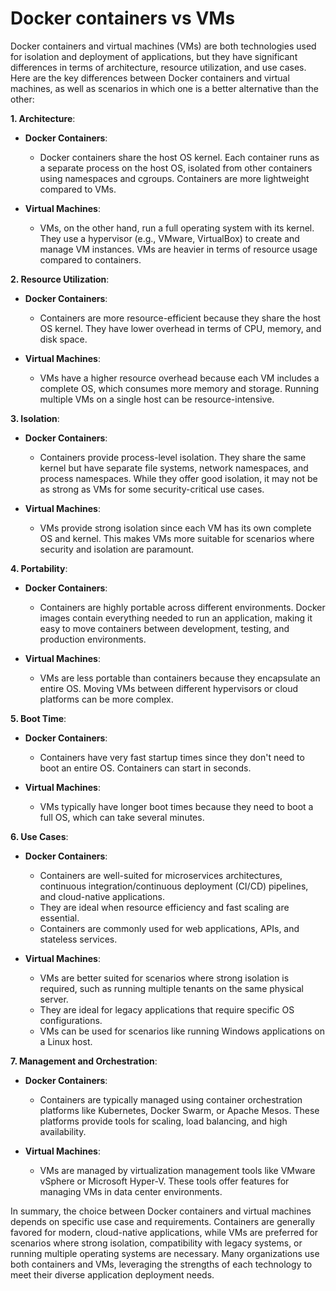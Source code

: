 # Docker containers vs VMs

Docker containers and virtual machines (VMs) are both technologies used for isolation and deployment of applications, but they have significant differences in terms of architecture, resource utilization, and use cases. Here are the key differences between Docker containers and virtual machines, as well as scenarios in which one is a better alternative than the other:

**1. Architecture**:

   - **Docker Containers**:
     - Docker containers share the host OS kernel. Each container runs as a separate process on the host OS, isolated from other containers using namespaces and cgroups. Containers are more lightweight compared to VMs.

   - **Virtual Machines**:
     - VMs, on the other hand, run a full operating system with its kernel. They use a hypervisor (e.g., VMware, VirtualBox) to create and manage VM instances. VMs are heavier in terms of resource usage compared to containers.

**2. Resource Utilization**:

   - **Docker Containers**:
     - Containers are more resource-efficient because they share the host OS kernel. They have lower overhead in terms of CPU, memory, and disk space.

   - **Virtual Machines**:
     - VMs have a higher resource overhead because each VM includes a complete OS, which consumes more memory and storage. Running multiple VMs on a single host can be resource-intensive.

**3. Isolation**:

   - **Docker Containers**:
     - Containers provide process-level isolation. They share the same kernel but have separate file systems, network namespaces, and process namespaces. While they offer good isolation, it may not be as strong as VMs for some security-critical use cases.

   - **Virtual Machines**:
     - VMs provide strong isolation since each VM has its own complete OS and kernel. This makes VMs more suitable for scenarios where security and isolation are paramount.

**4. Portability**:

   - **Docker Containers**:
     - Containers are highly portable across different environments. Docker images contain everything needed to run an application, making it easy to move containers between development, testing, and production environments.

   - **Virtual Machines**:
     - VMs are less portable than containers because they encapsulate an entire OS. Moving VMs between different hypervisors or cloud platforms can be more complex.

**5. Boot Time**:

   - **Docker Containers**:
     - Containers have very fast startup times since they don't need to boot an entire OS. Containers can start in seconds.

   - **Virtual Machines**:
     - VMs typically have longer boot times because they need to boot a full OS, which can take several minutes.

**6. Use Cases**:

   - **Docker Containers**:
     - Containers are well-suited for microservices architectures, continuous integration/continuous deployment (CI/CD) pipelines, and cloud-native applications.
     - They are ideal when resource efficiency and fast scaling are essential.
     - Containers are commonly used for web applications, APIs, and stateless services.

   - **Virtual Machines**:
     - VMs are better suited for scenarios where strong isolation is required, such as running multiple tenants on the same physical server.
     - They are ideal for legacy applications that require specific OS configurations.
     - VMs can be used for scenarios like running Windows applications on a Linux host.

**7. Management and Orchestration**:

   - **Docker Containers**:
     - Containers are typically managed using container orchestration platforms like Kubernetes, Docker Swarm, or Apache Mesos. These platforms provide tools for scaling, load balancing, and high availability.

   - **Virtual Machines**:
     - VMs are managed by virtualization management tools like VMware vSphere or Microsoft Hyper-V. These tools offer features for managing VMs in data center environments.

In summary, the choice between Docker containers and virtual machines depends on specific use case and requirements. Containers are generally favored for modern, cloud-native applications, while VMs are preferred for scenarios where strong isolation, compatibility with legacy systems, or running multiple operating systems are necessary. Many organizations use both containers and VMs, leveraging the strengths of each technology to meet their diverse application deployment needs.